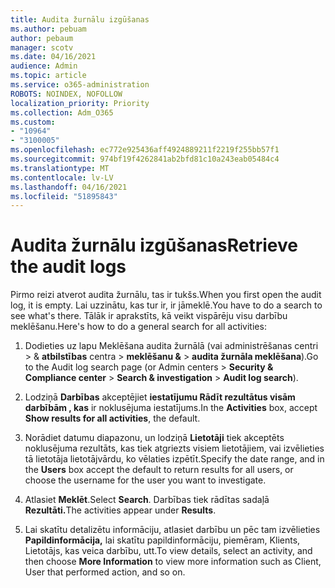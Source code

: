 ```yaml
---
title: Audita žurnālu izgūšanas
ms.author: pebuam
author: pebaum
manager: scotv
ms.date: 04/16/2021
audience: Admin
ms.topic: article
ms.service: o365-administration
ROBOTS: NOINDEX, NOFOLLOW
localization_priority: Priority
ms.collection: Adm_O365
ms.custom:
- "10964"
- "3100005"
ms.openlocfilehash: ec772e925436aff4924889211f2219f255bb57f1
ms.sourcegitcommit: 974bf19f4262841ab2bfd81c10a243eab05484c4
ms.translationtype: MT
ms.contentlocale: lv-LV
ms.lasthandoff: 04/16/2021
ms.locfileid: "51895843"
---
```

# <a name="retrieve-the-audit-logs"></a><span data-ttu-id="03283-102">Audita žurnālu izgūšanas</span><span class="sxs-lookup"><span data-stu-id="03283-102">Retrieve the audit logs</span></span>

<span data-ttu-id="03283-103">Pirmo reizi atverot audita žurnālu, tas ir tukšs.</span><span class="sxs-lookup"><span data-stu-id="03283-103">When you first open the audit log, it is empty.</span></span> <span data-ttu-id="03283-104">Lai uzzinātu, kas tur ir, ir jāmeklē.</span><span class="sxs-lookup"><span data-stu-id="03283-104">You have to do a search to see what's there.</span></span> <span data-ttu-id="03283-105">Tālāk ir aprakstīts, kā veikt vispārēju visu darbību meklēšanu.</span><span class="sxs-lookup"><span data-stu-id="03283-105">Here's how to do a general search for all activities:</span></span>

1. <span data-ttu-id="03283-106">Dodieties uz lapu Meklēšana audita žurnālā (vai administrēšanas centri > & **atbilstības** centra  >  **meklēšanu &**  >  **audita žurnāla meklēšana**).</span><span class="sxs-lookup"><span data-stu-id="03283-106">Go to the Audit log search page (or Admin centers > **Security & Compliance center** > **Search & investigation** > **Audit log search**).</span></span>

1. <span data-ttu-id="03283-107">Lodziņā **Darbības** akceptējiet **iestatījumu Rādīt rezultātus visām darbībām , kas** ir noklusējuma iestatījums.</span><span class="sxs-lookup"><span data-stu-id="03283-107">In the **Activities** box, accept **Show results for all activities**, the default.</span></span>

1. <span data-ttu-id="03283-108">Norādiet datumu diapazonu, un lodziņā **Lietotāji** tiek akceptēts noklusējuma rezultāts, kas tiek atgriezts visiem lietotājiem, vai izvēlieties tā lietotāja lietotājvārdu, ko vēlaties izpētīt.</span><span class="sxs-lookup"><span data-stu-id="03283-108">Specify the date range, and in the **Users** box accept the default to return results for all users, or choose the username for the user you want to investigate.</span></span>

1. <span data-ttu-id="03283-109">Atlasiet **Meklēt**.</span><span class="sxs-lookup"><span data-stu-id="03283-109">Select **Search**.</span></span> <span data-ttu-id="03283-110">Darbības tiek rādītas sadaļā **Rezultāti.**</span><span class="sxs-lookup"><span data-stu-id="03283-110">The activities appear under **Results**.</span></span>

1. <span data-ttu-id="03283-111">Lai skatītu detalizētu informāciju, atlasiet darbību un pēc tam izvēlieties **Papildinformācija,** lai skatītu papildinformāciju, piemēram, Klients, Lietotājs, kas veica darbību, utt.</span><span class="sxs-lookup"><span data-stu-id="03283-111">To view details, select an activity, and then choose **More Information** to view more information such as Client, User that performed action, and so on.</span></span>
